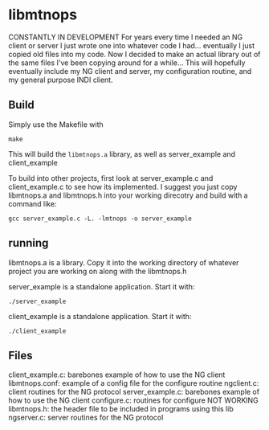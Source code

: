 # libmtnops
CONSTANTLY IN DEVELOPMENT
For years every time I needed an NG client or server I just wrote one into whatever code I had...  eventually I just copied old files into my code.  Now I decided to make an actual library out of the same files I've been copying around for a while...  This will hopefully eventually include my NG client and server, my configuration routine, and my general purpose INDI client.


## Build
 Simply use the Makefile with 

```
make
```
This will build the ```libmtnops.a``` library, as well as server_example and client_example

To build into other projects, first look at server_example.c and client_example.c to see how its implemented.  I suggest you just copy libmtnops.a and libmtnops.h into your working direcotry and build with a command like:

```
gcc server_example.c -L. -lmtnops -o server_example
```

## running
libmtnops.a is a library.  Copy it into the working directory of whatever project you are working on along with the libmtnops.h

server_example is a standalone application.  Start it with:
```
./server_example
```
client_example is a standalone application.  Start it with:
```
./client_example
```


## Files
client_example.c: barebones example of how to use the NG client
libmtnops.conf: example of a config file for the configure routine
ngclient.c: client routines for the NG protocol
server_example.c:  barebones example of how to use the NG client
configure.c: routines for configure NOT WORKING
libmtnops.h: the header file to be included in programs using this lib
ngserver.c: server routines for the NG protocol

